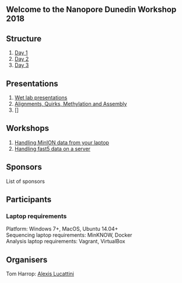 ## Welcome to the Nanopore Dunedin Workshop 2018

## Structure
1. [Day 1](./structure.md#example)
2. [Day 2](./structure.md#example2)
3. [Day 3](./structure.md#third-example)

## Presentations
1. [Wet lab presentations](https://google.com)
2. [Alignments, Quirks, Methylation and Assembly](https://google.com)
3. []

## Workshops
1. [Handling MinION data from your laptop](https://github.io/alexiswl/ASimpleNanoporeTutorial/index.html)
2. [Handling fast5 data on a server](https://github.io/Nanopore-Dunedin/nanoporebox/index.html)

## Sponsors
List of sponsors

## Participants
### Laptop requirements
Platform: Windows 7+, MacOS, Ubuntu 14.04+  
Sequencing laptop requirements: MinKNOW, Docker  
Analysis laptop requirements: Vagrant, VirtualBox

## Organisers
Tom Harrop:
[Alexis Lucattini](mailto:alexis.lucattini@agrf.org.au)
